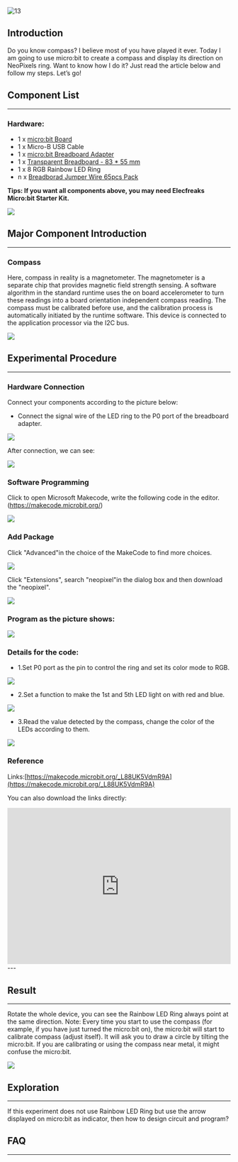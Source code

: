  ![13](https://i.imgur.com/xMxllOG.jpg) 

## Introduction

Do you know compass? I believe most of you have played it ever. Today I am going to use micro:bit to create a compass and display its direction on NeoPixels ring. Want to know how I do it? Just read the article below and follow my steps. Let’s go!

## Component List

---
### Hardware:

- 1 x [micro:bit Board](http://www.elecfreaks.com/estore/bbc-micro-bit-board-for-coding-programming.html)
- 1 x Micro-B USB Cable
- 1 x [micro:bit Breadboard Adapter](http://www.elecfreaks.com/estore/microbit-breadboard-adapter.html)
- 1 x [Transparent Breadboard - 83 * 55 mm](http://www.elecfreaks.com/estore/transparent-breadboard-83-55-mm.html)
- 1 x 8 RGB Rainbow LED Ring
- n x [Breadborad Jumper Wire 65pcs Pack](http://www.elecfreaks.com/estore/breadborad-jumper-wire-65pcs-pack.html)

****Tips: If you want all components above, you may need Elecfreaks Micro:bit Starter Kit.****

![](https://i.imgur.com/W4tseua.jpg)

## Major Component Introduction
---
### **Compass**

Here, compass in reality is a magnetometer. The magnetometer is a separate chip that provides magnetic field strength sensing. A software algorithm in the standard runtime uses the on board accelerometer to turn these readings into a board orientation independent compass reading. The compass must be calibrated before use, and the calibration process is automatically initiated by the runtime software. This device is connected to the application processor via the I2C bus.

![](https://i.imgur.com/jWLNeqO.jpg) 

## Experimental Procedure
---
### Hardware Connection
Connect your components according to the picture below: 

- Connect the signal wire of the LED ring to the P0 port of the breadboard adapter.

![](https://i.imgur.com/8m3Efwt.jpg)

After connection, we can see:

![](https://i.imgur.com/L5VkXKE.jpg)

### Software Programming

Click to open Microsoft Makecode, write the following code in the editor.(https://makecode.microbit.org/)

![](https://i.imgur.com/JHZUvh2.png)

### Add Package

  Click "Advanced"in the choice of the MakeCode to find more choices.

![](https://i.imgur.com/smtcNoB.png)

Click "Extensions", search "neopixel"in the dialog box and then download the "neopixel".

![](https://i.imgur.com/umQwUC2.png)

### Program as the picture shows:

![](https://i.imgur.com/cO2ePSl.png)

### Details for the code:
- 1.Set P0 port as the pin to control the ring and set its color mode to RGB.

![](https://i.imgur.com/ZOQqYle.png)

- 2.Set a function to make the 1st and 5th LED light on with red and blue.

![](https://i.imgur.com/ZIFsp5w.png)

- 3.Read the value detected by the compass, change the color of the LEDs according to them.

![](https://i.imgur.com/ZnswFuv.png)

### Reference
Links:[https://makecode.microbit.org/_L88UK5VdmR9A](https://makecode.microbit.org/_L88UK5VdmR9A)

You can also download the links directly:

<div style="position:relative;height:0;padding-bottom:70%;overflow:hidden;"><iframe style="position:absolute;top:0;left:0;width:100%;height:100%;" src="https://makecode.microbit.org/#pub:_L88UK5VdmR9A" frameborder="0" sandbox="allow-popups allow-forms allow-scripts allow-same-origin"></iframe></div>  
---

## Result
---
Rotate the whole device, you can see the Rainbow LED Ring always point at the same direction. 
Note: Every time you start to use the compass (for example, if you have just turned the micro:bit on), the micro:bit will start to calibrate compass (adjust itself). It will ask you to draw a circle by tilting the micro:bit. If you are calibrating or using the compass near metal, it might confuse the micro:bit.

![](https://i.imgur.com/HI0MDIB.gif)



## Exploration
---
If this experiment does not use Rainbow LED Ring but use the arrow displayed on micro:bit as indicator, then how to design circuit and program? 

## FAQ
---


